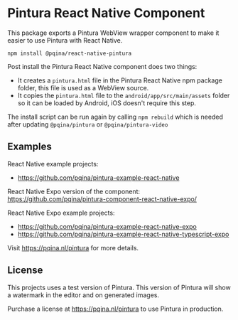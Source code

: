# Pintura React Native Component

This package exports a Pintura WebView wrapper component to make it easier to use Pintura with React Native.

```
npm install @pqina/react-native-pintura
```

Post install the Pintura React Native component does two things:

-   It creates a `pintura.html` file in the Pintura React Native npm package folder, this file is used as a WebView source.
-   It copies the `pintura.html` file to the `android/app/src/main/assets` folder so it can be loaded by Android, iOS doesn't require this step.

The install script can be run again by calling `npm rebuild` which is needed after updating `@pqina/pintura` or `@pqina/pintura-video`

## Examples

React Native example projects:
-   https://github.com/pqina/pintura-example-react-native

React Native Expo version of the component: https://github.com/pqina/pintura-component-react-native-expo/

React Native Expo example projects:
-   https://github.com/pqina/pintura-example-react-native-expo
-   https://github.com/pqina/pintura-example-react-native-typescript-expo

Visit https://pqina.nl/pintura for more details.

## License

This projects uses a test version of Pintura. This version of Pintura will show a watermark in the editor and on generated images.

Purchase a license at https://pqina.nl/pintura to use Pintura in production.
